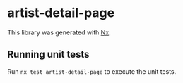 # artist-detail-page

This library was generated with [Nx](https://nx.dev).

## Running unit tests

Run `nx test artist-detail-page` to execute the unit tests.
